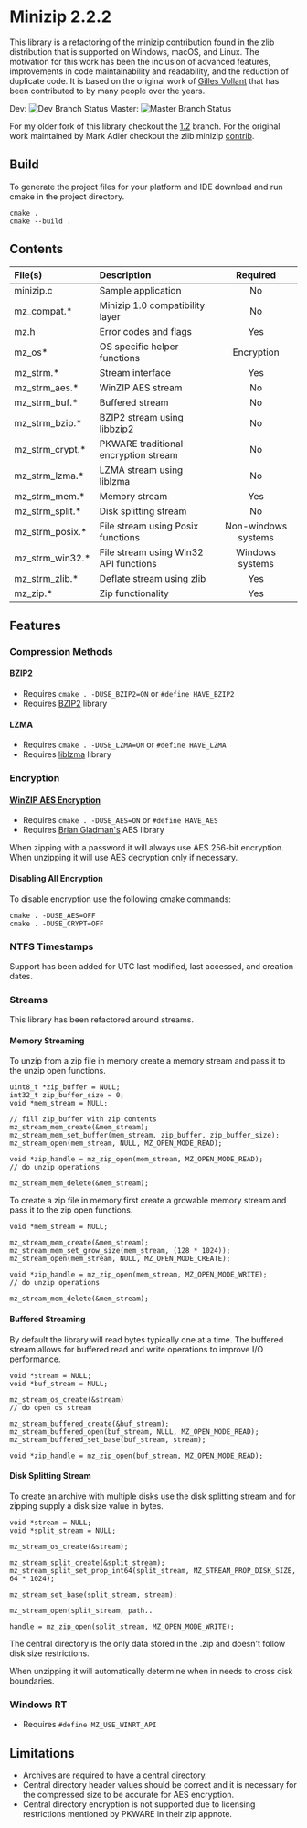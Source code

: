 # Minizip 2.2.2

This library is a refactoring of the minizip contribution found in the zlib distribution that is supported on Windows, macOS, and Linux. The motivation for this work has been the inclusion of advanced features, improvements in code maintainability and readability, and the reduction of duplicate code. It is based on the original work of [Gilles Vollant](http://www.winimage.com/zLibDll/minizip.html) that has been contributed to by many people over the years.

Dev: ![Dev Branch Status](https://travis-ci.org/nmoinvaz/minizip.svg?branch=dev)
Master: ![Master Branch Status](https://travis-ci.org/nmoinvaz/minizip.svg?branch=master)

For my older fork of this library checkout the [1.2](https://github.com/nmoinvaz/minizip/tree/1.2) branch.
For the original work maintained by Mark Adler checkout the zlib minizip  [contrib](https://github.com/madler/zlib/tree/master/contrib/minizip).

## Build

To generate the project files for your platform and IDE download and run cmake in the project directory.

```
cmake .
cmake --build .
```

## Contents

| File(s) | Description | Required |
|:- |:-|:-:|
| minizip.c | Sample application | No |
| mz_compat.\* | Minizip 1.0 compatibility layer | No |
| mz.h | Error codes and flags | Yes |
| mz_os\* | OS specific helper functions | Encryption |
| mz_strm.\* | Stream interface | Yes |
| mz_strm_aes.\* | WinZIP AES stream | No |
| mz_strm_buf.\* | Buffered stream | No |
| mz_strm_bzip.\* | BZIP2 stream using libbzip2 | No |
| mz_strm_crypt.\* | PKWARE traditional encryption stream | No |
| mz_strm_lzma.\* | LZMA stream using liblzma | No |
| mz_strm_mem.\* | Memory stream | Yes |
| mz_strm_split.\* | Disk splitting stream | No |
| mz_strm_posix.\* | File stream using Posix functions | Non-windows systems |
| mz_strm_win32.\* | File stream using Win32 API functions | Windows systems |
| mz_strm_zlib.\* | Deflate stream using zlib | Yes |
| mz_zip.\* | Zip functionality | Yes |

## Features

### Compression Methods

#### BZIP2

+ Requires ``cmake . -DUSE_BZIP2=ON`` or ``#define HAVE_BZIP2``
+ Requires [BZIP2](http://www.bzip.org/) library

#### LZMA

+ Requires ``cmake . -DUSE_LZMA=ON`` or ``#define HAVE_LZMA``
+ Requires [liblzma](https://tukaani.org/xz/) library

### Encryption

#### [WinZIP AES Encryption](http://www.winzip.com/aes_info.htm)

+ Requires ``cmake . -DUSE_AES=ON`` or ``#define HAVE_AES``
+ Requires [Brian Gladman's](https://github.com/BrianGladman/aes) AES library

When zipping with a password it will always use AES 256-bit encryption.
When unzipping it will use AES decryption only if necessary.

#### Disabling All Encryption

To disable encryption use the following cmake commands:

```
cmake . -DUSE_AES=OFF
cmake . -DUSE_CRYPT=OFF
```

### NTFS Timestamps

Support has been added for UTC last modified, last accessed, and creation dates.

### Streams

This library has been refactored around streams.

#### Memory Streaming

To unzip from a zip file in memory create a memory stream and pass it to the unzip open functions.
```
uint8_t *zip_buffer = NULL;
int32_t zip_buffer_size = 0;
void *mem_stream = NULL;

// fill zip_buffer with zip contents
mz_stream_mem_create(&mem_stream);
mz_stream_mem_set_buffer(mem_stream, zip_buffer, zip_buffer_size);
mz_stream_open(mem_stream, NULL, MZ_OPEN_MODE_READ);

void *zip_handle = mz_zip_open(mem_stream, MZ_OPEN_MODE_READ);
// do unzip operations

mz_stream_mem_delete(&mem_stream);
```

To create a zip file in memory first create a growable memory stream and pass it to the zip open functions.

```
void *mem_stream = NULL;

mz_stream_mem_create(&mem_stream);
mz_stream_mem_set_grow_size(mem_stream, (128 * 1024));
mz_stream_open(mem_stream, NULL, MZ_OPEN_MODE_CREATE);

void *zip_handle = mz_zip_open(mem_stream, MZ_OPEN_MODE_WRITE);
// do unzip operations

mz_stream_mem_delete(&mem_stream);
```
#### Buffered Streaming

By default the library will read bytes typically one at a time. The buffered stream allows for buffered read and write operations to improve I/O performance.

```
void *stream = NULL;
void *buf_stream = NULL;

mz_stream_os_create(&stream)
// do open os stream

mz_stream_buffered_create(&buf_stream);
mz_stream_buffered_open(buf_stream, NULL, MZ_OPEN_MODE_READ);
mz_stream_buffered_set_base(buf_stream, stream);

void *zip_handle = mz_zip_open(buf_stream, MZ_OPEN_MODE_READ);
```

#### Disk Splitting Stream

To create an archive with multiple disks use the disk splitting stream and for zipping supply a disk size value in bytes.

```
void *stream = NULL;
void *split_stream = NULL;

mz_stream_os_create(&stream);

mz_stream_split_create(&split_stream);
mz_stream_split_set_prop_int64(split_stream, MZ_STREAM_PROP_DISK_SIZE, 64 * 1024);

mz_stream_set_base(split_stream, stream);

mz_stream_open(split_stream, path..

handle = mz_zip_open(split_stream, MZ_OPEN_MODE_WRITE);
```

The central directory is the only data stored in the .zip and doesn't follow disk size restrictions.

When unzipping it will automatically determine when in needs to cross disk boundaries.

### Windows RT

+ Requires ``#define MZ_USE_WINRT_API``

## Limitations

+ Archives are required to have a central directory.
+ Central directory header values should be correct and it is necessary for the compressed size to be accurate for AES encryption.
+ Central directory encryption is not supported due to licensing restrictions mentioned by PKWARE in their zip appnote.
